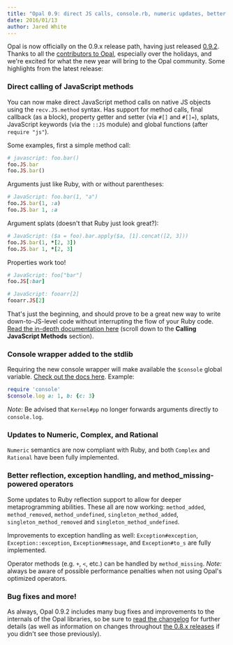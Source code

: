 ```yaml
---
title: "Opal 0.9: direct JS calls, console.rb, numeric updates, better reflection, and fixes aplenty"
date: 2016/01/13
author: Jared White
---
```


Opal is now officially on the 0.9.x release path, having just released [0.9.2](https://github.com/opal/opal/compare/v0.8.1...v0.9.2). Thanks to all the [contributors to Opal](https://github.com/opal/opal/graphs/contributors?from=2015-04-30&to=2016-01-13&type=c), especially over the holidays, and we're excited for what the new year will bring to the Opal community. Some highlights from the latest release:

### Direct calling of JavaScript methods

You can now make direct JavaScript method calls on native JS objects using the `recv.JS.method` syntax. Has support for method calls, final callback (as a block), property getter and setter (via `#[]` and `#[]=`), splats, JavaScript keywords (via the `::JS` module) and global functions (after `require "js"`).

Some examples, first a simple method call:

```ruby
# javascript: foo.bar()
foo.JS.bar
foo.JS.bar()
```
<div id="continue-reading"></div>
Arguments just like Ruby, with or without parentheses:

```ruby
# JavaScript: foo.bar(1, "a")
foo.JS.bar(1, :a)
foo.JS.bar 1, :a
```

Argument splats (doesn't that Ruby just look great?):

```ruby
# JavaScript: ($a = foo).bar.apply($a, [1].concat([2, 3]))
foo.JS.bar(1, *[2, 3])
foo.JS.bar 1, *[2, 3]
```

Properties work too!

```ruby
# JavaScript: foo["bar"]
foo.JS[:bar]

# JavaScript: fooarr[2]
fooarr.JS[2]
```

That's just the beginning, and should prove to be a great new way to write down-to-JS-level code without interrupting the flow of your Ruby code. [Read the in-depth documentation here](http://opalrb.com/docs/guides/v0.9.2/compiled_ruby.html) (scroll down to the **Calling JavaScript Methods** section).

### Console wrapper added to the stdlib

Requiring the new console wrapper will make available the `$console` global variable. [Check out the docs here](http://opalrb.com/docs/api/v0.9.2/stdlib/Console.html). Example:

```ruby
require 'console'
$console.log a: 1, b: {c: 3}
```

_Note:_ Be advised that `Kernel#pp` no longer forwards arguments directly to `console.log`.

### Updates to Numeric, Complex, and Rational

`Numeric` semantics are now compliant with Ruby, and both `Complex` and `Rational` have been fully implemented.

### Better reflection, exception handling, and method_missing-powered operators

Some updates to Ruby reflection support to allow for deeper metaprogramming abilities. These all are now working: `method_added`, `method_removed`, `method_undefined`, `singleton_method_added`, `singleton_method_removed` and `singleton_method_undefined`.

Improvements to exception handling as well: `Exception#exception`, `Exception::exception`, `Exception#message`, and `Exception#to_s` are fully implemented.

Operator methods (e.g. `+`, `<`, etc.) can be handled by `method_missing`. _Note:_ always be aware of possible performance penalties when not using Opal's optimized operators.

### Bug fixes and more!

As always, Opal 0.9.2 includes many bug fixes and improvements to the internals of the Opal libraries, so be sure to [read the changelog](https://github.com/opal/opal/blob/master/CHANGELOG.md#092---2016-01-10) for further details (as well as information on changes throughout [the 0.8.x releases](https://github.com/opal/opal/blob/master/CHANGELOG.md#081---2015-10-12) if you didn't see those previously).
